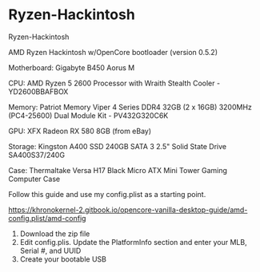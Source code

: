 # Ryzen-Hackintosh
Ryzen-Hackintosh

AMD Ryzen Hackintosh w/OpenCore bootloader (version 0.5.2)

Motherboard: Gigabyte B450 Aorus M

CPU: AMD Ryzen 5 2600 Processor with Wraith Stealth Cooler - YD2600BBAFBOX

Memory: Patriot Memory Viper 4 Series DDR4 32GB (2 x 16GB) 3200MHz (PC4-25600) Dual Module Kit - PV432G320C6K

GPU: XFX Radeon RX 580 8GB (from eBay)

Storage: Kingston A400 SSD 240GB SATA 3 2.5" Solid State Drive SA400S37/240G

Case: Thermaltake Versa H17 Black Micro ATX Mini Tower Gaming Computer Case

Follow this guide and use my config.plist as a starting point.

https://khronokernel-2.gitbook.io/opencore-vanilla-desktop-guide/amd-config.plist/amd-config

1.  Download the zip file
2.  Edit config.plis.  Update the PlatformInfo section and enter your MLB, Serial #, and UUID
3.  Create your bootable USB
